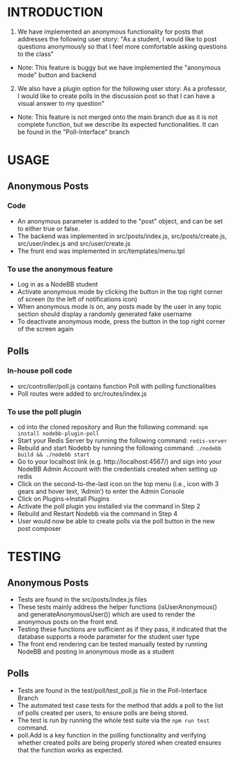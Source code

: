 # INTRODUCTION
1. We have implemented an anonymous functionality for posts that addresses the following user story: "As a student, I would like to post questions anonymously so that I feel more comfortable asking questions to the class"
- Note: This feature is buggy but we have implemented the "anonymous mode" button and backend 

2. We also have a plugin option for the following user story: As a professor, I would like to create polls in the discussion post so that I can have a visual answer to my question"
- Note: This feature is not merged onto the main branch due as it is not complete function, but we describe its expected functionalities. It can be found in the "Poll-Interface" branch

# USAGE
## Anonymous Posts
### Code
- An anonymous parameter is added to the "post" object, and can be set to either true or false.
- The backend was implemented in src/posts/index.js, src/posts/create.js, src/user/index.js and src/user/create.js
- The front end was implemented in src/templates/menu.tpl

### To use the anonymous feature
- Log in as a NodeBB student 
- Activate anonymous mode by clicking the button in the top
right corner of screen (to the left of notifications icon) 
- When anonymous mode is on, any posts made by the user in any topic section should display a randomly generated fake username
- To deactivate anonymous mode, press the button in the top right corner of the screen again

## Polls
### In-house poll code 
- src/controller/poll.js contains function Poll with polling functionalities
- Poll routes were added to src/routes/index.js

### To use the poll plugin
- cd into the cloned repository and Run the following command: 
`npm install nodebb-plugin-poll`
- Start your Redis Server by running the following command:
`redis-server`
- Rebuild and start Nodebb by running the following command:
`./nodebb build && ./nodebb start`
- Go to your localhost link (e.g. http://localhost:4567/) and sign into your NodeBB Admin Account with the credentials created when setting up redis
- Click on the second-to-the-last icon on the top menu (i.e., icon with 3 gears and hover text, ‘Admin’) to enter the Admin Console
- Click on Plugins->Install Plugins
- Activate the poll plugin you installed via the command in Step 2
- Rebuild and Restart Nodebb via the command in Step 4
- User would now be able to create polls via the poll button in the new post composer


# TESTING
## Anonymous Posts
- Tests are found in the src/posts/index.js files
- These tests mainly address the helper functions (isUserAnonymous() and generateAnonymousUser()) which are used to render the anonymous posts on the front end. 
- Testing these functions are sufficient as if they pass, it indicated that the database supports a mode parameter for the student user type
- The front end rendering can be tested manually tested by
running NodeBB and posting in anonymous mode as a student

## Polls
- Tests are found in the test/poll/test_poll.js file in the Poll-Interface Branch
- The automated test case tests for the method that adds a poll to the list of polls created per users, to ensure polls are being stored.
- The test is run by running the whole test suite via the `npm run test` command.
- poll.Add is a key function in the polling functionality and verifying whether created polls are being properly stored when created ensures that the function works as expected.


